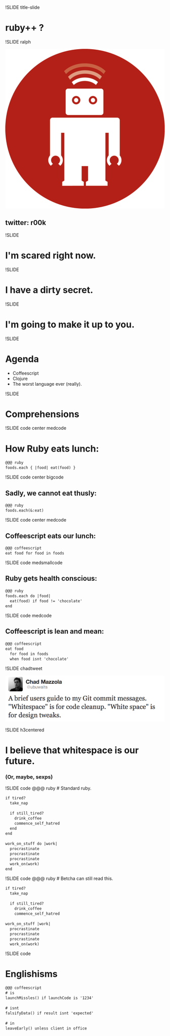 !SLIDE title-slide

# ruby++ ?



!SLIDE ralph

<img src="ralph.png">

## twitter: r00k

!SLIDE

# I'm scared right now.


!SLIDE

# I have a dirty secret.


!SLIDE

# I'm going to make it up to you.

!SLIDE

# Agenda

* Coffeescript
* Clojure
* The worst language ever (really).


!SLIDE

# Comprehensions


!SLIDE code center medcode

# How Ruby eats lunch:

    @@@ ruby
    foods.each { |food| eat(food) }


!SLIDE code center bigcode

## Sadly, we cannot eat thusly:

    @@@ ruby
    foods.each(&:eat)


!SLIDE code center medcode

## Coffeescript eats our lunch:

    @@@ coffeescript
    eat food for food in foods

!SLIDE code medsmallcode 

## Ruby gets health conscious:

    @@@ ruby
    foods.each do |food|
      eat(food) if food != 'chocolate'
    end

!SLIDE code medcode

## Coffeescript is lean and mean:

    @@@ coffeescript
    eat food
      for food in foods
      when food isnt 'chocolate'


!SLIDE chadtweet

![chad](chadtweet.png)


!SLIDE h3centered
# I believe that whitespace is our future.
### (Or, maybe, sexps)

!SLIDE code
    @@@ ruby
    # Standard ruby.

    if tired?
      take_nap

      if still_tired?
        drink_coffee
        commence_self_hatred
      end
    end

    work_on_stuff do |work|
      procrastinate
      procrastinate
      procrastinate
      work_on(work)
    end

!SLIDE code
    @@@ ruby
    # Betcha can still read this.

    if tired?
      take_nap

      if still_tired?
        drink_coffee
        commence_self_hatred

    work_on_stuff |work|
      procrastinate
      procrastinate
      procrastinate
      work_on(work)

!SLIDE code

# Englishisms

    @@@ coffeescript
    # is
    launchMissles() if launchCode is '1234'

    # isnt
    falsifyData() if result isnt 'expected'

    # in
    leaveEarly() unless client in office
